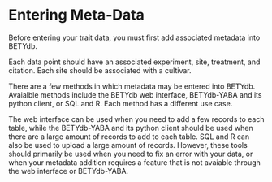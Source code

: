 # Entering Meta-Data

Before entering your trait data, you must first add associated metadata into BETYdb.

Each data point should have an associated experiment, site, treatment, and citation. Each site should be associated with a cultivar.

There are a few methods in which metadata may be entered into BETYdb. Avaialble methods include the BETYdb web interface, BETYdb-YABA and its python client, or SQL and R. Each method has a different use case. 

The web interface can be used when you need to add a few records to each table, while the BETYdb-YABA and its python client should be used when there are a large amount of records to add to each table. SQL and R can also be used to upload a large amount of records. However, these tools should primarily be used when you need to fix an error with your data, or when your metadata addition requires a feature that is not avaiable through the web interface or BETYdb-YABA.

